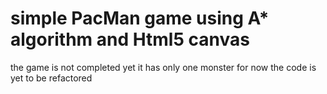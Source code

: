 # simple PacMan game using A* algorithm and Html5 canvas
the game is not completed yet it has only one monster for now 
the code is yet to be refactored
